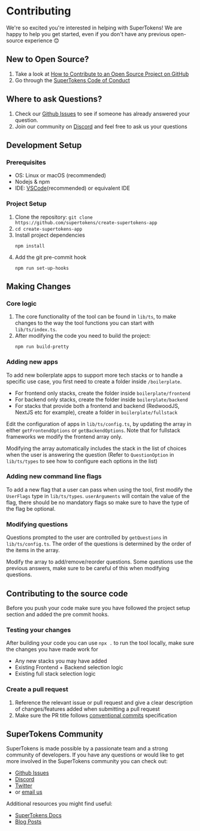 # Contributing

We're so excited you're interested in helping with SuperTokens! We are happy to help you get started, even if you don't have any previous open-source experience :blush:

## New to Open Source?

1. Take a look at [How to Contribute to an Open Source Project on GitHub](https://egghead.io/courses/how-to-contribute-to-an-open-source-project-on-github)
2. Go through the [SuperTokens Code of Conduct](https://github.com/supertokens/create-supertokens-app/blob/master/CODE_OF_CONDUCT.md)

## Where to ask Questions?

1. Check our [Github Issues](https://github.com/supertokens/create-supertokens-app/issues) to see if someone has already answered your question.
2. Join our community on [Discord](https://supertokens.io/discord) and feel free to ask us your questions

## Development Setup

### Prerequisites

-   OS: Linux or macOS (recommended)
-   Nodejs & npm
-   IDE: [VSCode](https://code.visualstudio.com/download)(recommended) or equivalent IDE

### Project Setup

1. Clone the repository: `git clone https://github.com/supertokens/create-supertokens-app`
2. `cd create-supertokens-app`
3. Install project dependencies
    ```
    npm install
    ```
4. Add the git pre-commit hook
    ```
    npm run set-up-hooks
    ```

## Making Changes

### Core logic

1. The core functionality of the tool can be found in `lib/ts`, to make changes to the way the tool functions you can start with `lib/ts/index.ts`.
2. After modifying the code you need to build the project:
    ```
    npm run build-pretty
    ```

### Adding new apps

To add new boilerplate apps to support more tech stacks or to handle a specific use case, you first need to create a folder inside `/boilerplate`.

-   For frontend only stacks, create the folder inside `boilerplate/frontend`
-   For backend only stacks, create the folder inside `boilerplate/backend`
-   For stacks that provide both a frontend and backend (RedwoodJS, NextJS etc for example), create a folder in `boilerplate/fullstack`

Edit the configuration of apps in `lib/ts/config.ts`, by updating the array in either `getFrontendOptions` or `getBackendOptions`. Note that for fullstack frameworks we modify the frontend array only.

Modifying the array automatically includes the stack in the list of choices when the user is answering the question (Refer to `QuestionOption` in `lib/ts/types` to see how to configure each options in the list)

### Adding new command line flags

To add a new flag that a user can pass when using the tool, first modify the `UserFlags` type in `lib/ts/types`. `userArguments` will contain the value of the flag, there should be no mandatory flags so make sure to have the type of the flag be optional.

### Modifying questions

Questions prompted to the user are controlled by `getQuestions` in `lib/ts/config.ts`. The order of the questions is determined by the order of the items in the array.

Modify the array to add/remove/reorder questions. Some questions use the previous answers, make sure to be careful of this when modifying questions.

## Contributing to the source code

Before you push your code make sure you have followed the project setup section and added the pre commit hooks.

### Testing your changes

After building your code you can use `npx .` to run the tool locally, make sure the changes you have made work for

-   Any new stacks you may have added
-   Existing Frontend + Backend selection logic
-   Existing full stack selection logic

### Create a pull request

1. Reference the relevant issue or pull request and give a clear description of changes/features added when submitting a pull request
2. Make sure the PR title follows [conventional commits](https://www.conventionalcommits.org/en/v1.0.0/) specification

## SuperTokens Community

SuperTokens is made possible by a passionate team and a strong community of developers. If you have any questions or would like to get more involved in the SuperTokens community you can check out:

-   [Github Issues](https://github.com/supertokens/create-supertokens-app/issues)
-   [Discord](https://supertokens.io/discord)
-   [Twitter](https://twitter.com/supertokensio)
-   or [email us](mailto:team@supertokens.io)

Additional resources you might find useful:

-   [SuperTokens Docs](https://supertokens.io/docs/community/getting-started/installation)
-   [Blog Posts](https://supertokens.io/blog/)
